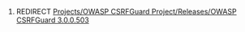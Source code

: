 1.  REDIRECT [Projects/OWASP CSRFGuard Project/Releases/OWASP CSRFGuard
    3.0.0.503](Projects/OWASP_CSRFGuard_Project/Releases/OWASP_CSRFGuard_3.0.0.503 "wikilink")